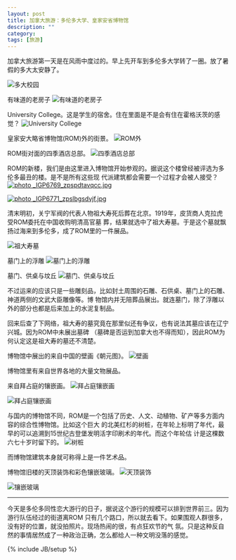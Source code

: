 ```yaml
---
layout: post
title: 加拿大旅游：多伦多大学、皇家安省博物馆
description: ""
category:
tags: [旅游]
---
```


加拿大旅游第一天是在风雨中度过的。早上先开车到多伦多大学转了一圈。放了暑假的多大太安静了。

![多大校园](http://i46.photobucket.com/albums/f136/bird_frank/_IGP6724_zpsggsjuvbj.jpg)

有味道的老房子
![有味道的老房子](http://i46.photobucket.com/albums/f136/bird_frank/_IGP6726_zpsrtdmt9rx.jpg)

University College。这是学生的宿舍。住在里面是不是会有住在霍格沃茨的感觉？
![University College](http://i46.photobucket.com/albums/f136/bird_frank/_IGP6727_zpsgetd5kxi.jpg)

皇家安大略省博物馆(ROM)外的街景。
![ROM外](http://i46.photobucket.com/albums/f136/bird_frank/_IGP6733_zpsg4xgekef.jpg)

ROM街对面的四季酒店总部。
![四季酒店总部](http://i46.photobucket.com/albums/f136/bird_frank/_IGP6735_zps0e3enqo8.jpg)

ROM的新楼，我们是由这里进入博物馆开始参观的。据说这个楼曾经被评选为多伦多最丑的楼。是不是所有这些现
代派建筑都会需要一个过程才会被人接受？
<a href="http://s46.photobucket.com/user/bird_frank/media/_IGP6769_zpspdtavqcc.jpg.html"
target="_blank"><img
src="http://i46.photobucket.com/albums/f136/bird_frank/_IGP6769_zpspdtavqcc.jpg" border="0" alt="
photo _IGP6769_zpspdtavqcc.jpg"/></a>

<a href="http://s46.photobucket.com/user/bird_frank/media/_IGP6771_zpslbgsdvjf.jpg.html"
target="_blank"><img
src="http://i46.photobucket.com/albums/f136/bird_frank/_IGP6771_zpslbgsdvjf.jpg" border="0" alt="
photo _IGP6771_zpslbgsdvjf.jpg"/></a>

清末明初，关宁军阀的代表人物祖大寿死后葬在北京。1919年，皮货商人克拉虎受ROM委托在中国收购明清高官墓
葬，结果就选中了祖大寿墓。于是这个墓就飘扬过海来到多伦多，成了ROM里的一件展品。

![祖大寿墓](http://i46.photobucket.com/albums/f136/bird_frank/_IGP6743_zpslwnupgoz.jpg)

墓门上的浮雕
![墓门上的浮雕](http://i46.photobucket.com/albums/f136/bird_frank/_IGP6744_zpsnqqexefr.jpg)

墓门、供桌与坟丘
![墓门、供桌与坟丘](http://i46.photobucket.com/albums/f136/bird_frank/_IGP6745_zpsvjihykah.jpg)

不过运来的应该只是一些雕刻品，比如封土周围的石雕、石供桌、墓门上的石雕、神道两侧的文武大臣雕像等。博
物馆内并无陪葬品展出。就连墓门，除了浮雕以外的部分也都是后来加上的水泥复制品。

回来后查了下网络，祖大寿的墓究竟在那里似还有争议，也有说法其墓应该在辽宁兴城。因为ROM中未展出墓碑
（墓碑是否运到加拿大也不得而知），因此ROM为何认定这是祖大寿的墓还不清楚。

博物馆中展出的来自中国的壁画《朝元图》。
![壁画](http://i46.photobucket.com/albums/f136/bird_frank/_IGP6747_zps1tke9qfs.jpg)

博物馆里有来自世界各地的大量文物展品。

来自拜占庭的镶嵌画。
![拜占庭镶嵌画](http://i46.photobucket.com/albums/f136/bird_frank/_IGP6766_zps1pa3zqov.jpg)

![拜占庭镶嵌画](http://i46.photobucket.com/albums/f136/bird_frank/_IGP6767_zpsjf45vvzw.jpg)

与国内的博物馆不同，ROM是一个包括了历史、人文、动植物、矿产等多方面内容的综合性博物馆。比如这个巨大
的北美红杉的树桩，在年轮上标明了年代，最早的可以追溯到15世纪古登堡发明活字印刷术的年代。而这个年轮估
计是这棵数六七十岁时留下的。
![树桩](http://i46.photobucket.com/albums/f136/bird_frank/_IGP6759_zpsg0ljs0o7.jpg)

而博物馆建筑本身就可称得上是一件艺术品。

博物馆旧楼的天顶装饰和彩色镶嵌玻璃。
![天顶装饰](http://i46.photobucket.com/albums/f136/bird_frank/_IGP6750_zps33g3pf7d.jpg)

![镶嵌玻璃](http://i46.photobucket.com/albums/f136/bird_frank/_IGP6751_zpstemheo40.jpg)

----

今天是多伦多同性恋大游行的日子，据说这个游行的规模可以排到世界前三。因为游行队伍经过的街道离ROM
只有几个路口，所以就去看下。如果围观人群很多，没有好的位置，就没拍照片。现场热闹的很，有点狂欢节的气
氛。只是这种反自然的事情居然成了一种政治正确，怎么都给人一种文明没落的感觉。



{% include JB/setup %}
